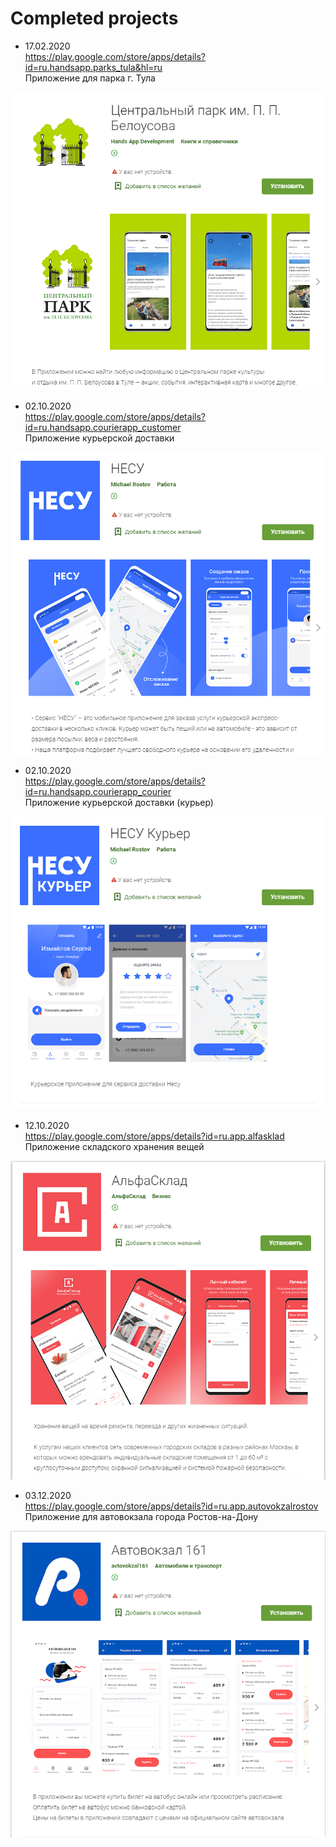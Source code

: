 # Completed projects

- 17.02.2020 <br>
https://play.google.com/store/apps/details?id=ru.handsapp.parks_tula&hl=ru <br>
Приложение для парка г. Тула <br>
<img src="https://github.com/NetylkinOV/projects/blob/main/screens/pt.png?raw=true" alt="" />

- 02.10.2020 <br>
https://play.google.com/store/apps/details?id=ru.handsapp.courierapp_customer <br>
Приложение курьерской доставки <br>
<img src="https://github.com/NetylkinOV/projects/blob/main/screens/n.png?raw=true" alt="" />

- 02.10.2020 <br>
https://play.google.com/store/apps/details?id=ru.handsapp.courierapp_courier <br>
Приложение курьерской доставки (курьер) <br>
<img src="https://github.com/NetylkinOV/projects/blob/main/screens/nc.png?raw=true" alt="" />

- 12.10.2020 <br>
https://play.google.com/store/apps/details?id=ru.app.alfasklad <br>
Приложение складского хранения вещей <br>
<img src="https://github.com/NetylkinOV/projects/blob/main/screens/alfa.png?raw=true" alt="" />

- 03.12.2020 <br>
https://play.google.com/store/apps/details?id=ru.app.autovokzalrostov <br>
Приложение для автовокзала города Ростов-на-Дону <br>
<img src="https://github.com/NetylkinOV/projects/blob/main/screens/arostv.png?raw=true" alt="" />